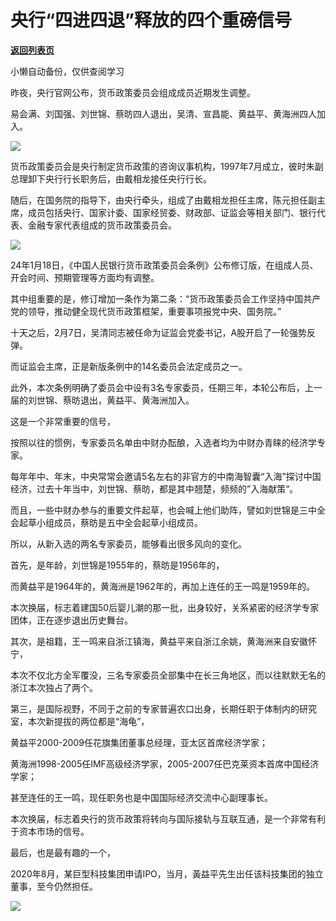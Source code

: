 # 央行“四进四退”释放的四个重磅信号

[**返回列表页**](/gzh/政事堂2019)

小懒自动备份，仅供查阅学习

昨夜，央行官网公布，货币政策委员会组成成员近期发生调整。  

易会满、刘国强、刘世锦、蔡昉四人退出，吴清、宣昌能、黄益平、黄海洲四人加入。

![](https://mmbiz.qpic.cn/mmbiz_jpg/rxhS23yu8cNvrTQLU7G1jj1yh1XZFGg9QLBouXHxXL91POdFvjGzL1fvlRTO4icjfiaghFVFII6a0AMxlOibbflcA/640?wx_fmt=jpeg&from;=appmsg)

货币政策委员会是央行制定货币政策的咨询议事机构，1997年7月成立，彼时朱副总理卸下央行行长职务后，由戴相龙接任央行行长。

随后，在国务院的指导下，由央行牵头，组成了由戴相龙担任主席，陈元担任副主席，成员包括央行、国家计委、国家经贸委、财政部、证监会等相关部门、银行代表、金融专家代表组成的货币政策委员会。

![](https://mmbiz.qpic.cn/mmbiz_jpg/rxhS23yu8cNvrTQLU7G1jj1yh1XZFGg90d2gTiavjicXTk5xG1LGfT5y1ANBbMDiblwic8u3UWBFq6ggX5CbIVX6Sg/640?wx_fmt=other&from;=appmsg)

24年1月18日，《中国人民银行货币政策委员会条例》公布修订版，在组成人员、开会时间、预期管理等方面均有调整。

其中组重要的是，修订增加一条作为第二条：“货币政策委员会工作坚持中国共产党的领导，推动健全现代货币政策框架，重要事项报党中央、国务院。”

十天之后，2月7日，吴清同志被任命为证监会党委书记，A股开启了一轮强势反弹。

而证监会主席，正是新版条例中的14名委员会法定成员之一。

此外，本次条例明确了委员会中设有3名专家委员，任期三年，本轮公布后，上一届的刘世锦、蔡昉退出，黄益平、黄海洲加入。

这是一个非常重要的信号，  

按照以往的惯例，专家委员名单由中财办酝酿，入选者均为中财办青睐的经济学专家。

每年年中、年末，中央常常会邀请5名左右的非官方的中南海智囊“入海”探讨中国经济，过去十年当中，刘世锦、蔡昉，都是其中翘楚，频频的”入海献策“。

而且，一些中财办参与的重要文件起草，也会喊上他们助阵，譬如刘世锦是三中全会起草小组成员，蔡昉是五中全会起草小组成员。

所以，从新入选的两名专家委员，能够看出很多风向的变化。

首先，是年龄，刘世锦是1955年的，蔡昉是1956年的，

而黄益平是1964年的，黄海洲是1962年的，再加上连任的王一鸣是1959年的。

本次换届，标志着建国50后婴儿潮的那一批，出身较好，关系紧密的经济学专家团体，正在逐步退出历史舞台。

其次，是祖籍，王一鸣来自浙江镇海，黄益平来自浙江余姚，黄海洲来自安徽怀宁，

本次不仅北方全军覆没，三名专家委员全部集中在长三角地区，而以往默默无名的浙江本次独占了两个。

第三，是国际视野，不同于之前的专家普遍农口出身，长期任职于体制内的研究室，本次新提拔的两位都是“海龟”，

黄益平2000-2009任花旗集团董事总经理，亚太区首席经济学家；

黄海洲1998-2005任IMF高级经济学家，2005-2007任巴克莱资本首席中国经济学家；

甚至连任的王一鸣，现任职务也是中国国际经济交流中心副理事长。

本次换届，标志着央行的货币政策将转向与国际接轨与互联互通，是一个非常有利于资本市场的信号。

最后，也是最有趣的一个，  

2020年8月，某巨型科技集团申请IPO，当月，黃益平先生出任该科技集团的独立董事，至今仍然担任。

![](https://mmbiz.qpic.cn/mmbiz_png/rxhS23yu8cNvrTQLU7G1jj1yh1XZFGg97AswicpoRmG8joljaUlo45cN10HoHRIu0o4pB0ESXP7apom4xK27KdQ/640?wx_fmt=png&from;=appmsg)

